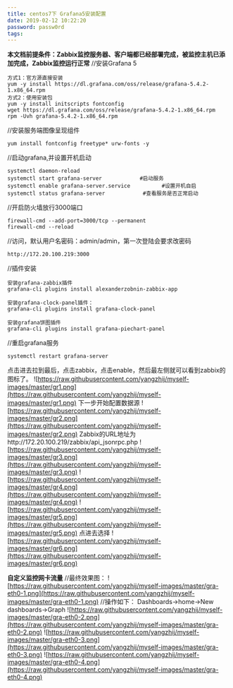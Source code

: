 ```yaml
---
title: centos7下 Grafana5安装配置
date: 2019-02-12 10:22:20
password: passw0rd
tags:
---
```

**本文档前提条件：Zabbix监控服务器、客户端都已经部署完成，被监控主机已添加完成，Zabbix监控运行正常**
//安装Grafana 5
```
方式1：官方源直接安装
yum -y install https://dl.grafana.com/oss/release/grafana-5.4.2-1.x86_64.rpm
方式2：使用安装包
yum -y install initscripts fontconfig
wget https://dl.grafana.com/oss/release/grafana-5.4.2-1.x86_64.rpm
rpm -Uvh grafana-5.4.2-1.x86_64.rpm
```
//安装服务端图像呈现组件
```
yum install fontconfig freetype* urw-fonts -y
```
//启动grafana,并设置开机启动
```
systemctl daemon-reload
systemctl start grafana-server            #启动服务
systemctl enable grafana-server.service          #设置开机自启
systemctl status grafana-server            #查看服务是否正常启动
```
//开启防火墙放行3000端口
```
firewall-cmd --add-port=3000/tcp --permanent
firewall-cmd --reload
```
//访问，默认用户名密码：admin/admin，第一次登陆会要求改密码
```
http://172.20.100.219:3000
```
//插件安装
```
安装grafana-zabbix插件
grafana-cli plugins install alexanderzobnin-zabbix-app

安装grafana-clock-panel插件：
grafana-cli plugins install grafana-clock-panel

安装grafana饼图插件
grafana-cli plugins install grafana-piechart-panel
```
//重启grafana服务
```
systemctl restart grafana-server
```
点击进去拉到最后，点击zabbix，点击enable，然后最左侧就可以看到zabbix的图标了。
![https://raw.githubusercontent.com/yangzhij/myself-images/master/gr1.png](https://raw.githubusercontent.com/yangzhij/myself-images/master/gr1.png)
下一步开始配置数据源
![https://raw.githubusercontent.com/yangzhij/myself-images/master/gr2.png](https://raw.githubusercontent.com/yangzhij/myself-images/master/gr2.png)
Zabbix的URL地址为http://172.20.100.219/zabbix/api_jsonrpc.php
![https://raw.githubusercontent.com/yangzhij/myself-images/master/gr3.png](https://raw.githubusercontent.com/yangzhij/myself-images/master/gr3.png)
![https://raw.githubusercontent.com/yangzhij/myself-images/master/gr4.png](https://raw.githubusercontent.com/yangzhij/myself-images/master/gr4.png)
![https://raw.githubusercontent.com/yangzhij/myself-images/master/gr5.png](https://raw.githubusercontent.com/yangzhij/myself-images/master/gr5.png)
点进去选择
![https://raw.githubusercontent.com/yangzhij/myself-images/master/gr6.png](https://raw.githubusercontent.com/yangzhij/myself-images/master/gr6.png)

**自定义监控网卡流量**
//最终效果图：
![https://raw.githubusercontent.com/yangzhij/myself-images/master/gra-eth0-1.png](https://raw.githubusercontent.com/yangzhij/myself-images/master/gra-eth0-1.png)
//操作如下：
Dashboards->home->New dashboards->Graph
![https://raw.githubusercontent.com/yangzhij/myself-images/master/gra-eth0-2.png](https://raw.githubusercontent.com/yangzhij/myself-images/master/gra-eth0-2.png)
![https://raw.githubusercontent.com/yangzhij/myself-images/master/gra-eth0-3.png](https://raw.githubusercontent.com/yangzhij/myself-images/master/gra-eth0-3.png)
![https://raw.githubusercontent.com/yangzhij/myself-images/master/gra-eth0-4.png](https://raw.githubusercontent.com/yangzhij/myself-images/master/gra-eth0-4.png)







